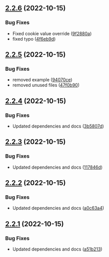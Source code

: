 ## [2.2.6](https://github.com/feijoa-dev/feijoa-react/compare/v2.2.5...v2.2.6) (2022-10-15)


### Bug Fixes

* Fixed cookie value override ([9f2880a](https://github.com/feijoa-dev/feijoa-react/commit/9f2880af904ef42ef272194888334704f2eca7d6))
* fixed typo ([4f6eb9d](https://github.com/feijoa-dev/feijoa-react/commit/4f6eb9d5211a33506ab7400f1f50d7f44ed0590e))

## [2.2.5](https://github.com/feijoa-dev/feijoa-react/compare/v2.2.4...v2.2.5) (2022-10-15)


### Bug Fixes

* removed example ([94070ce](https://github.com/feijoa-dev/feijoa-react/commit/94070cee758c68871e9c1d19619fe735a10bec4d))
* removed unused files ([47f0b90](https://github.com/feijoa-dev/feijoa-react/commit/47f0b90b447c3d5d9c1066f3829220354a4e05b9))

## [2.2.4](https://github.com/feijoa-dev/feijoa-react/compare/v2.2.3...v2.2.4) (2022-10-15)


### Bug Fixes

* Updated dependencies and docs ([3b5807d](https://github.com/feijoa-dev/feijoa-react/commit/3b5807d8aec1a45b9173d8476cddb02e163e3714))

## [2.2.3](https://github.com/feijoa-dev/feijoa-react/compare/v2.2.2...v2.2.3) (2022-10-15)


### Bug Fixes

* Updated dependencies and docs ([117846d](https://github.com/feijoa-dev/feijoa-react/commit/117846da0eb669b3bf0e1e1ff21ed349bba9e94e))

## [2.2.2](https://github.com/feijoa-dev/feijoa-react/compare/v2.2.1...v2.2.2) (2022-10-15)


### Bug Fixes

* Updated dependencies and docs ([a0c63a4](https://github.com/feijoa-dev/feijoa-react/commit/a0c63a423514b5978ff61e466b3f501efb44df7f))

## [2.2.1](https://github.com/feijoa-dev/feijoa-react/compare/v2.2.0...v2.2.1) (2022-10-15)


### Bug Fixes

* Updated dependencies and docs ([a51b213](https://github.com/feijoa-dev/feijoa-react/commit/a51b21329412fda17e2ff0581b6555c54bfee74a))
